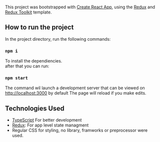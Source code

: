 This project was bootstrapped with [Create React App](https://github.com/facebook/create-react-app), using the [Redux](https://redux.js.org/) and [Redux Toolkit](https://redux-toolkit.js.org/) template.

## How to run the project

In the project directory, run the following commands:

### `npm i`

To install the dependiencies.<br />
after that you can run:

### `npm start`

The command wil launch a development server that can be viewed on [http://localhost:3000](http://localhost:3000) by default
The page will reload if you make edits.<br />

## Technologies Used

- [TypeScript](https://www.typescriptlang.org/) For better development
- [Redux](https://redux-toolkit.js.org/): For app level state managment
- Regular CSS for styling, no library, framworks or preprocessor were used.
